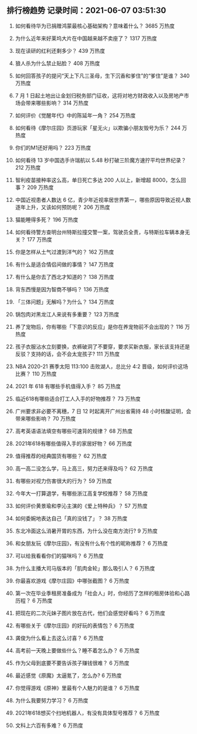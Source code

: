 
## 排行榜趋势 记录时间：2021-06-07 03:51:30
  
  1. 如何看待华为已捐赠鸿蒙最核心基础架构？意味着什么？ 3685 万热度
    
  2. 为什么近年来好莱坞大片在中国越来越不卖座了？ 1317 万热度
    
  3. 现在读研的红利还剩多少？ 439 万热度
    
  4. 狼人杀为什么禁止贴脸？ 408 万热度
    
  5. 如何回答孩子的提问“天上下凡三圣母，生下沉香和爹住”的“爹住”是谁？ 340 万热度
    
  6. 7 月 1 日起土地出让金划归税务部门征收，这将对地方财政收入以及房地产市场会带来哪些影响？ 314 万热度
    
  7. 如何评价《觉醒年代》中的陈延年一角？ 254 万热度
    
  8. 如何看待《摩尔庄园》页游玩家「星无火」以欺骗小朋友毁号为乐？ 244 万热度
    
  9. 你们的M1还好用吗？ 223 万热度
    
  10. 如何看待 13 岁中国选手许瑞航以 5.48 秒打破三阶魔方速拧平均世界纪录？ 212 万热度
    
  11. 智利疫苗接种率这么高，单日死亡多达 200 人以上，新增超 8000，怎么回事？ 209 万热度
    
  12. 中国近视患者人数达 6 亿，青少年近视率居世界第一，哪些原因导致近视人数逐年上升，又该如何预防呢？ 206 万热度
    
  13. 猫能睡得多死？ 196 万热度
    
  14. 如何看待警方查明台州特斯拉撞交警一案，驾驶员全责，与特斯拉车辆本身无关？ 177 万热度
    
  15. 你是怎样从土气过渡到洋气的？ 162 万热度
    
  16. 有什么是适合情侣间做的事情？ 147 万热度
    
  17. 有什么是你去了西北才知道的？ 138 万热度
    
  18. 背东西慢是因为智商不够吗？ 136 万热度
    
  19. 「三体问题」无解吗？为什么？ 134 万热度
    
  20. 锅包肉对黑龙江人来说有多重要？ 123 万热度
    
  21. 养了宠物后，你有哪些「下意识的反应」是你在养宠物前不会出现的？ 116 万热度
    
  22. 孩子衣服沾水立刻要换，衣裤破洞了不要穿，要求买新衣服，家长该支持还是反驳？支持的话，会不会太宠孩子? 111 万热度
    
  23. NBA 2020-21 赛季太阳 113:100 击败湖人，总比分 4:2 晋级，如何评价这场比赛？ 110 万热度
    
  24. 2021 年 618 有哪些手机值得入手？ 85 万热度
    
  25. 临近618有哪些适合打工人入手的好物推荐？ 73 万热度
    
  26. 广州要求非必要不离穗，7 日 12 时起离开广州出省需持 48 小时核酸证明，会带来哪些影响？ 70 万热度
    
  27. 高考英语语法填空有哪些可速背的规律？ 68 万热度
    
  28. 2021年618有哪些值得入手的家居好物？ 66 万热度
    
  29. 值得推荐的经典国货有哪些？ 62 万热度
    
  30. 高一高二没怎么学，马上高三，努力还来得及吗？ 62 万热度
    
  31. 有哪些对视力伤害很大的行为？ 59 万热度
    
  32. 今年大一打算退学，有哪些浙江高复学校推荐？ 58 万热度
    
  33. 如何评价黄景瑜和李沁主演的《爱上特种兵》？ 57 万热度
    
  34. 如何委婉地表达自己「真的没钱了」？ 38 万热度
    
  35. 东北冷面这么消暑开胃的东西，为什么没在南方流行? 9 万热度
    
  36. 和女朋友玩《摩尔庄园》，有没有什么有个性的昵称推荐？ 6 万热度
    
  37. 可以给我看看你们的猫咪吗？ 6 万热度
    
  38. 为什么主播大司马版本的「肌肉金轮」那么吸引人？ 6 万热度
    
  39. 你最喜欢游戏《摩尔庄园》中哪张截图？ 6 万热度
    
  40. 第一次在毕业季租房准备成为「社会人」时，你经历了怎样的租房体验和心路历程？ 6 万热度
    
  41. 把现在的二次元妹子图片放在古代，他们会感觉好看吗？ 6 万热度
    
  42. 有哪些关于《摩尔庄园》的好玩的表情包？ 6 万热度
    
  43. 龚俊为什么看上去这么讨喜？ 6 万热度
    
  44. 高考前一天晚上要做些什么？睡不着怎么办？ 6 万热度
    
  45. 作为父母到底要不要告诉孩子赚钱很难？ 6 万热度
    
  46. 最近感觉《原魔》太逼氪了，怎么办? 6 万热度
    
  47. 你觉得游戏《原神》里最有个人魅力的是谁？ 6 万热度
    
  48. 为什么我要努力学习？ 6 万热度
    
  49. 2021年618想买个扫地机器人，有没有具体型号推荐？ 6 万热度
    
  50. 文科上六百有多难？ 6 万热度
    